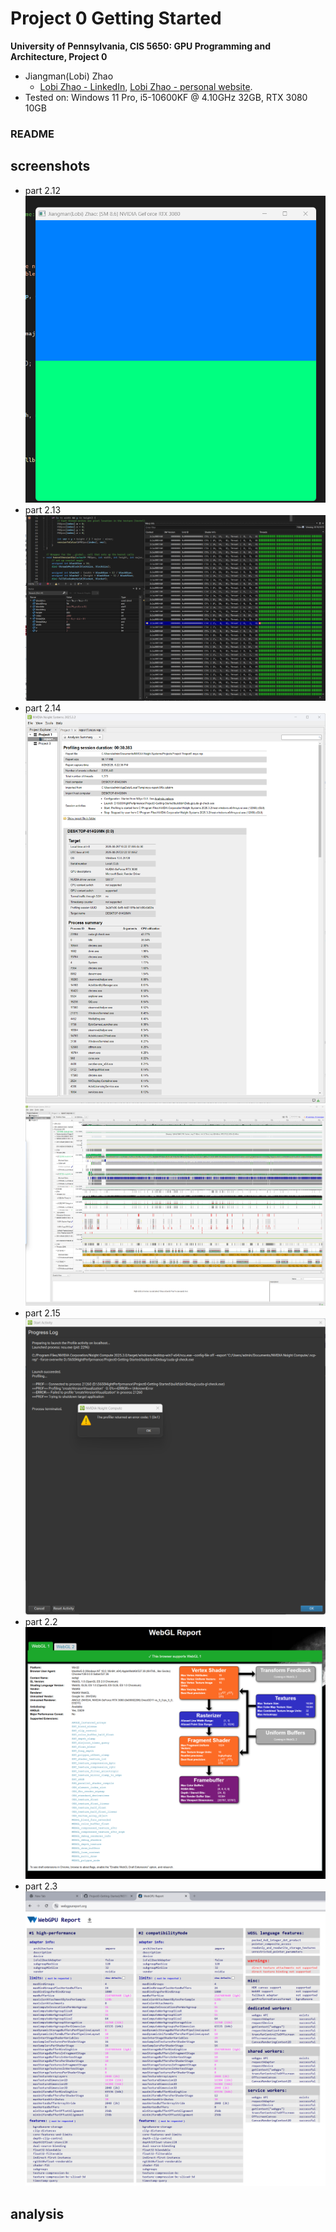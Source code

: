 Project 0 Getting Started
====================

**University of Pennsylvania, CIS 5650: GPU Programming and Architecture, Project 0**

* Jiangman(Lobi) Zhao
  * [Lobi Zhao - LinkedIn](https://www.linkedin.com/in/lobizhao/), [Lobi Zhao - personal website](https://lobizhao.github.io/).
* Tested on: Windows 11 Pro, i5-10600KF @ 4.10GHz 32GB, RTX 3080 10GB

### README

## screenshots 
- part 2.12
![part 2.12](images/01_cudaGLCheck_Lobi.png)
- part 2.13
![part 2.13](images/02_AutosWarpInfo.png)
- part 2.14
![part 2.14](images/03_nsightAnalysisSummary.png)
![part 2.14.2](images/03_nsightTimelineView.png)
- part 2.15
![part 2.15](images/04_NsightComputingError.png)
- part 2.2
![part 2.2](images/05_webGLSupport.png)
- part 2.3
![part 2.3](images/05_webGPUSupport.png)

## analysis
